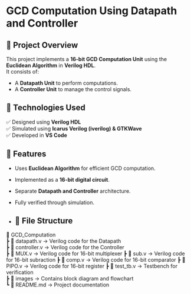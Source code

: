 # GCD Computation Using Datapath and Controller

## 📌 Project Overview
This project implements a **16-bit GCD Computation Unit** using the **Euclidean Algorithm** in **Verilog HDL**.  
It consists of:
- A **Datapath Unit** to perform computations.
- A **Controller Unit** to manage the control signals.  

## 📌 Technologies Used
✅ Designed using **Verilog HDL**  
✅ Simulated using **Icarus Verilog (iverilog) & GTKWave**  
✅ Developed in **VS Code**  

## 📌 Features
- Uses **Euclidean Algorithm** for efficient GCD computation.
- Implemented as a **16-bit digital circuit**.
- Separate **Datapath and Controller** architecture.
- Fully verified through simulation.

- ## 📌 File Structure
📂 GCD_Computation  
 ┣ 📜 datapath.v → Verilog code for the Datapath  
 ┣ 📜 controller.v → Verilog code for the Controller  
 ┣ 📜 MUX.v → Verilog code for 16-bit multiplexer 
 ┣ 📜 sub.v → Verilog code for 16-bit subraction
 ┣ 📜 comp.v → Verilog code for 16-bit comparator
 ┣ 📜 PIPO.v → Verilog code for 16-bit register
 ┣ 📜 test_tb.v → Testbench for verification  
 ┣ 📂 images → Contains block diagram and flowchart  
 ┗ 📜 README.md → Project documentation  

